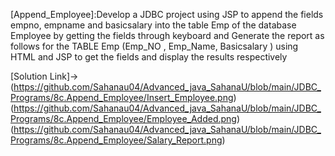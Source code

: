 [Append_Employee]:Develop a JDBC project using JSP to append the fields empno, empname and basicsalary
into the table Emp of the database Employee by getting the fields through keyboard and
Generate the report as follows for the TABLE Emp (Emp_NO , Emp_Name, Basicsalary ) using
HTML and JSP to get the fields and display the results respectively

[Solution Link]->
(https://github.com/Sahanau04/Advanced_java_SahanaU/blob/main/JDBC_Programs/8c.Append_Employee/Insert_Employee.png)
(https://github.com/Sahanau04/Advanced_java_SahanaU/blob/main/JDBC_Programs/8c.Append_Employee/Employee_Added.png)
(https://github.com/Sahanau04/Advanced_java_SahanaU/blob/main/JDBC_Programs/8c.Append_Employee/Salary_Report.png)
